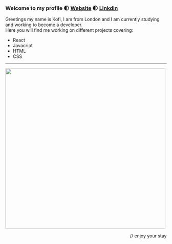 ### Welcome to my profile :first_quarter_moon: [Website](https://kofib.netlify.app/) 🌓 [Linkdin](https://www.linkedin.com/in/kofi/)
Greetings my name is Kofi, I am from London and I am currently studying and working to become a developer.\
Here you will find me working on different projects covering:



- React
- Javacript
- HTML
- CSS

---

<p float="left">
<!--   <img src="https://upload.wikimedia.org/wikipedia/commons/a/ab/Logo-ubuntu_cof-orange-hex.svg" width="65" />
  <img src="https://upload.wikimedia.org/wikipedia/commons/1/1f/Python_logo_01.svg" width="80" /> 
  <img src="https://swimburger.net/media/fbqnp2ie/azure.svg" width="70" /> -->
  <img src="https://thegeeksarena.com/version/2020/06/front-end-technologies.png" width="500px"
</p>

<p align="right">
    // enjoy your stay
</p>

<!--
IMAGE SIZE - <img src="https://upload.wikimedia.org/wikipedia/commons/a/ab/Logo-ubuntu_cof-orange-hex.svg" width="200">
RIGHT ALIGNMENT - <img align="right" width="100" height="100" src="https://upload.wikimedia.org/wikipedia/commons/1/1f/Python_logo_01.svg">
<img src = "https://swimburger.net/media/fbqnp2ie/azure.svg" width ="200" /> <img src = "https://upload.wikimedia.org/wikipedia/commons/1/1f/Python_logo_01.svg" width ="250" />

**Kofi2g/Kofi2g** is a ✨ _special_ ✨ repository because its `README.md` (this file) appears on your GitHub profile.

Here are some ideas to get you started:

- 🔭 I’m currently working on ...
- 🌱 I’m currently learning ...
- 👯 I’m looking to collaborate on ...
- 🤔 I’m looking for help with ...
- 💬 Ask me about ...
- 📫 How to reach me: ...
- ⚡ Fun fact: ...
-->

